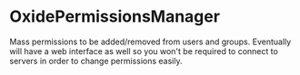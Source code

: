 # OxidePermissionsManager
Mass permissions to be added/removed from users and groups. Eventually will have a web interface as well so you won't be required to connect to servers in order to change permissions easily.
